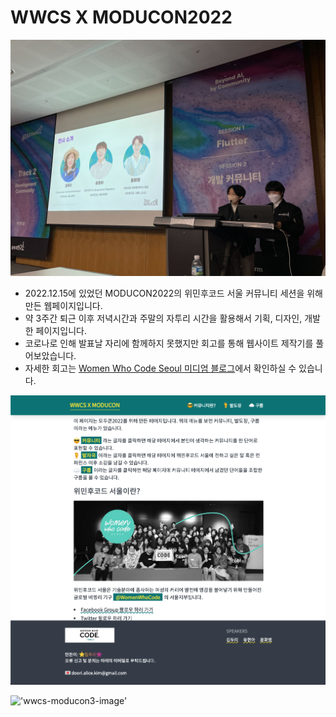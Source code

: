 # WWCS X MODUCON2022
 
!['wwcs-moducon-image'](https://github.com/gollumnima/wwcs_with_moducon2022/blob/main/public/images/moducon2022.jpg) 
- 2022.12.15에 있었던 MODUCON2022의 위민후코드 서울 커뮤니티 세션을 위해 만든 웹페이지입니다.
- 약 3주간 퇴근 이후 저녁시간과 주말의 자투리 시간을 활용해서 기획, 디자인, 개발한 페이지입니다.
- 코로나로 인해 발표날 자리에 함께하지 못했지만 회고를 통해 웹사이트 제작기를 풀어보았습니다.
- 자세한 회고는 [Women Who Code Seoul 미디엄 블로그](https://medium.com/wwcodeseoul/%EC%9C%84%EB%AF%BC%ED%9B%84-%EC%BD%94%EB%93%9C-%EC%84%9C%EC%9A%B8-%EB%AA%A8%EB%91%90%EC%BD%98-2022-%EC%9B%B9%EC%82%AC%EC%9D%B4%ED%8A%B8-%EC%A0%9C%EC%9E%91-%ED%9A%8C%EA%B3%A0-3f1ce1260580)에서 확인하실 수 있습니다.

!['wwcs-moducon2-image'](https://github.com/gollumnima/wwcs_with_moducon2022/blob/main/public/images/moducon2.png)

!['wwcs-moducon3-image'](https://github.com/gollumnima/wwcs_with_moducon2022/blob/main/public/images/moducon3.png)
